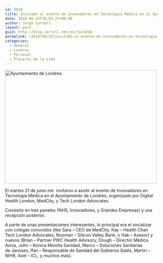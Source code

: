 ```yaml
---
id: 5818
title: Invitado al evento de Innovadores en Tecnología Médica en el Ayuntamiento de Londres
date: 2016-06-25T10:03:27+00:00
author: Jorge Cortell
layout: post
guid: http://blog.cortell.net/es/?p=5818
permalink: /2016/06/25/invitado-al-evento-de-innovadores-en-tecnologia-medica-en-el-ayuntamiento-de-londres/
categories:
  - General
  - Londres
  - Personal
  - Placeres de la vida
---
```

<img class="aligncenter" src="https://c7.staticflickr.com/8/7691/27781938606_65518856fc.jpg" alt="Ayuntamiento de Londres" width="500" height="375" />
  
El martes 21 de junio me  invitaron a asistir al evento de Innovadores en Tecnología Médica en el Ayuntamiento de Londres, organizado por Digital Health London, MedCity, y Tech London Advocates.

Consistió en tres paneles (NHS, Innovadores, y Grandes Empresas) y una recepción posterior.

A parte de unas presentaciones interesantes, lo principal era el socializar con colegas conocidos (like Sara – CEO de MedCity, Kay – Health Chair Tech London Advocates, Nooman – Silicon Valley Bank, o Hak – Asesor) y nuevos (Brian – Partner PWC Health Advisory, Dough – Director Médico Aviva, John – Konica Minolta Sanidad, Marco – Soluciones Sanitarias de Janssen, Ifan – Responsable de Sanidad del Gobierno Galés, Martin – NIHR, Axel – ICL, y muchos más).